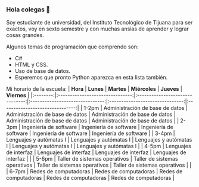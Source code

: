 

### Hola colegas 👋

Soy estudiante de universidad, del Instituto Tecnológico de Tijuana para ser exactos, voy en sexto semestre y con muchas ansias de aprender y lograr cosas grandes.

Algunos temas de programación que comprendo son:
- C#
- HTML y CSS.
- Uso de base de datos.
- Esperemos que pronto Python aparezca en esta lista también.

Mi horario de la escuela:
| **Hora** |            **Lunes**            |            **Martes**           |          **Miércoles**          |            **Jueves**           |           **Viernes**           |
|:--------:|:-------------------------------:|:-------------------------------:|:-------------------------------:|:-------------------------------:|:-------------------------------:|
|   1-2pm  | Administración de base de datos | Administración de base de datos | Administración de base de datos | Administración de base de datos | Administración de base de datos |
|   2-3pm  |      Ingeniería de software     |      Ingeniería de software     |      Ingeniería de software     |      Ingeniería de software     |      Ingeniería de software     |
|   3-4pm  |     Lenguajes y autómatas I     |     Lenguajes y autómatas I     |     Lenguajes y autómatas I     |     Lenguajes y autómatas I     |     Lenguajes y autómatas I     |
|   4-5pm  |      Lenguajes de interfaz      |      Lenguajes de interfaz      |      Lenguajes de interfaz      |      Lenguajes de interfaz      |                                 |
|   5-6pm  |  Taller de sistemas operativos  |  Taller de sistemas operativos  |  Taller de sistemas operativos  |  Taller de sistemas operativos  |                                 |
|   6-7pm  |      Redes de computadoras      |      Redes de computadoras      |      Redes de computadoras      |      Redes de computadoras      |      Redes de computadoras      |
